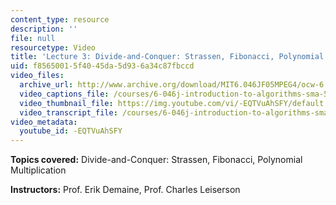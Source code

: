 ```yaml
---
content_type: resource
description: ''
file: null
resourcetype: Video
title: 'Lecture 3: Divide-and-Conquer: Strassen, Fibonacci, Polynomial Multiplication'
uid: f8565001-5f40-45da-5d93-6a34c87fbccd
video_files:
  archive_url: http://www.archive.org/download/MIT6.046JF05MPEG4/ocw-6.046-14sep2005-220k.mp4
  video_captions_file: /courses/6-046j-introduction-to-algorithms-sma-5503-fall-2005/bee3e89946ae5bffa3182a983ec6cc0a_-EQTVuAhSFY.vtt
  video_thumbnail_file: https://img.youtube.com/vi/-EQTVuAhSFY/default.jpg
  video_transcript_file: /courses/6-046j-introduction-to-algorithms-sma-5503-fall-2005/2ad701cf6e05ad46c9962644924a826e_-EQTVuAhSFY.pdf
video_metadata:
  youtube_id: -EQTVuAhSFY
---
```


**Topics covered:** Divide-and-Conquer: Strassen, Fibonacci, Polynomial Multiplication

**Instructors:** Prof. Erik Demaine, Prof. Charles Leiserson